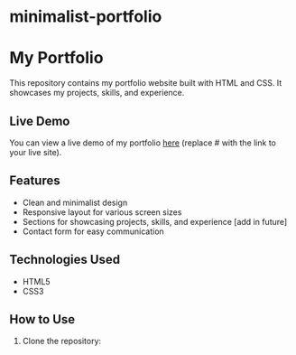 # minimalist-portfolio

# My Portfolio

This repository contains my portfolio website built with HTML and CSS. It showcases my projects, skills, and experience.

## Live Demo

You can view a live demo of my portfolio [here](#) (replace # with the link to your live site).

## Features

- Clean and minimalist design
- Responsive layout for various screen sizes
- Sections for showcasing projects, skills, and experience [add in future]
- Contact form for easy communication

## Technologies Used

- HTML5
- CSS3

## How to Use

1. Clone the repository:
   ```bash
   

